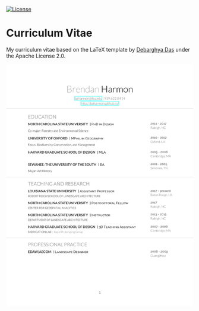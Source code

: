 [![License](https://img.shields.io/badge/License-Apache%202.0-blue.svg)](https://opensource.org/licenses/Apache-2.0)

# Curriculum Vitae

My curriculum vitae based on the LaTeX template by
[Debarghya Das](https://github.com/deedy/Deedy-Resume)
under the Apache License 2.0.

![Brendan Harmon's CV](baharmon_cv.jpg)
